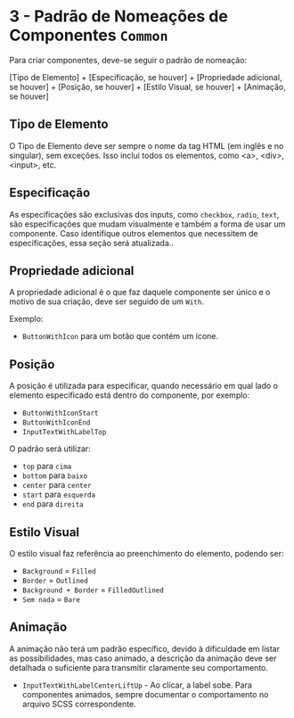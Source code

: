 # 3 - Padrão de Nomeações de Componentes `Common`

Para criar componentes, deve-se seguir o padrão de nomeação:

[Tipo de Elemento] + [Especificação, se houver] + [Propriedade adicional, se houver] + [Posição, se houver] +  [Estilo Visual, se houver] + [Animação, se houver]

## Tipo de Elemento

O Tipo de Elemento deve ser sempre o nome da tag HTML (em inglês e no singular), sem exceções. Isso inclui todos os elementos, como \<a\>, \<div\>, \<input\>, etc.

## Especificação

As especificações são exclusivas dos inputs, como `checkbox`, `radio`, `text`, são especificações que mudam visualmente e também a forma de usar um componente. Caso identifique outros elementos que necessitem de especificações, essa seção será atualizada..

## Propriedade adicional

A propriedade adicional é o que faz daquele componente ser único e o motivo de sua criação, deve ser seguido de um `With`.

Exemplo:

* `ButtonWithIcon` para um botão que contém um ícone.

## Posição

A posição é utilizada para especificar, quando necessário em qual lado o elemento especificado está dentro do componente, por exemplo:

* `ButtonWithIconStart`
* `ButtonWithIconEnd`
* `InputTextWithLabelTop`

O padrão será utilizar:

* `top` para `cima`
* `bottom` para `baixo`
* `center` para `center`
* `start` para `esquerda`
* `end` para `direita`

## Estilo Visual

O estilo visual faz referência ao preenchimento do elemento, podendo ser:

* `Background` = `Filled` 
* `Border` = `Outlined` 
* `Background + Border` = `FilledOutlined` 
* `Sem nada` = `Bare`

## Animação

A animação não terá um padrão específico, devido à dificuldade em listar as possibilidades, mas caso animado, a descrição da animação deve ser detalhada o suficiente para transmitir claramente seu comportamento.

* `InputTextWithLabelCenterLiftUp` - Ao clicar, a label sobe. Para componentes animados, sempre documentar o comportamento no arquivo SCSS correspondente.